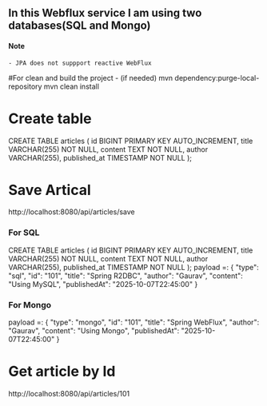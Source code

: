 ## In this Webflux service I am using two databases(SQL and Mongo)
#### Note 
	- JPA does not suppport reactive WebFlux
   
#For clean and build the project - (if needed)
mvn dependency:purge-local-repository
mvn clean install

# Create table

CREATE TABLE articles (
    id BIGINT PRIMARY KEY AUTO_INCREMENT,
    title VARCHAR(255) NOT NULL,
    content TEXT NOT NULL,
    author VARCHAR(255),
    published_at TIMESTAMP NOT NULL
);

# Save Artical 
http://localhost:8080/api/articles/save

### For SQL
CREATE TABLE articles (
    id BIGINT PRIMARY KEY AUTO_INCREMENT,
    title VARCHAR(255) NOT NULL,
    content TEXT NOT NULL,
    author VARCHAR(255),
    published_at TIMESTAMP NOT NULL
);
payload =:
{
  "type": "sql",
  "id": "101",
  "title": "Spring R2DBC",
  "author": "Gaurav",
  "content": "Using MySQL",
  "publishedAt": "2025-10-07T22:45:00"
}

### For Mongo
payload =:
{
  "type": "mongo",
  "id": "101",
  "title": "Spring WebFlux",
  "author": "Gaurav",
  "content": "Using Mongo",
  "publishedAt": "2025-10-07T22:45:00"
}

# Get article by Id
http://localhost:8080/api/articles/101